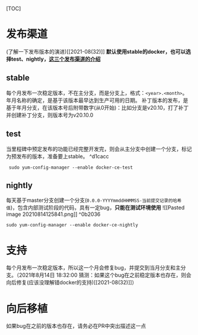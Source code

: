 [TOC]

# 发布渠道
(了解一下发布版本的演进)[[2021-08(32)]]
**默认使用stable的docker，也可以选择test、nightly，[这三个发布渠道的介绍](https://docs.docker.com/engine/install/#release-channels)**

## stable
每个月发布一次稳定版本，不在主分支，而是分支上，格式：`<year>.<month>`。
年月名称的确定，是基于该版本最早达到生产可用的日期。
补丁版本的发布，是基于年月分支，在该版本号后附带数字(从0开始)：比如分支是v20.10，打了补丁并创建补丁分支，则版本号为v20.10.0
## test
当里程碑中预定发布的功能已经完整开发完，则会从主分支中创建一个分支，标记为预发布的版本，准备要上stable。 ^d1cacc
```
 sudo yum-config-manager --enable docker-ce-test
```

## nightly
每天基于master分支创建一个分支(`0.0.0-YYYYmmddHHMMSS-当前提交记录的哈希值`)，包含内部测试阶段的代码，具有一定bug，**只能在测试环境使用**
![[Pasted image 20210814125841.png]] ^0b2036
```
sudo yum-config-manager --enable docker-ce-nightly
```

# 支持
每个月发布一次稳定版本，所以这一个月会修复bug，并提交到当月分支和主分支。（2021年8月14日 18:32:00 猜测：如果这个bug在之前稳定版本也存在，则会向后修复(应该没理解错docker的支持)[[2021-08(32)]]）

# 向后移植
如果bug在之前的版本也存在，请务必在PR中突出描述这一点

